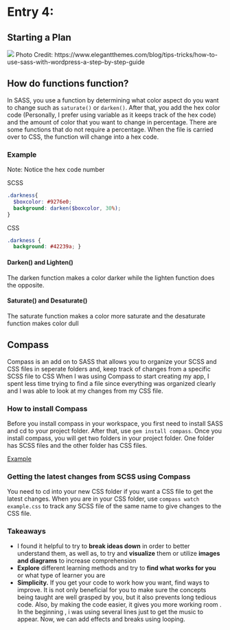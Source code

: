 # Entry 4:
## Starting a Plan
<img src = "https://www.elegantthemes.com/blog/wp-content/uploads/2014/06/Using-Sass-with-WordPress.jpg"/>
Photo Credit: https://www.elegantthemes.com/blog/tips-tricks/how-to-use-sass-with-wordpress-a-step-by-step-guide

## How do functions function?

In SASS, you use a function by determining what color aspect do you want to change such as `saturate()` or `darken()`. After that, you add the hex color code
(Personally, I prefer using variable as it keeps track of the hex code) and the amount of color that you want to change in percentage. There are some functions
that do not require a percentage. When the file is carried over to CSS, the function will change into a hex code.

### Example
Note: Notice the hex code number

SCSS
```SCSS
.darkness{
  $boxcolor: #9276e0;
  background: darken($boxcolor, 30%);
}
```
CSS
```CSS
.darkness {
  background: #42239a; }
```

#### Darken() and Lighten()
The darken function makes a color darker while the lighten function does the opposite.

#### Saturate() and Desaturate()
The saturate function makes a color more saturate and the desaturate function makes color
dull

## Compass

Compass is an add on to SASS that allows you to organize your SCSS and CSS files in seperate folders and, keep track of changes from a specific SCSS file to CSS
When I was using Compass to start creating my app, I spent less time trying to find a file since everything was organized clearly and I was able to look at my changes from 
my CSS file.

### How to install Compass

Before you install compass in your workspace, you first need to install SASS and cd to your project folder. After that, use `gem install compass`. Once you install compass, you will 
get two folders in your project folder. One folder has SCSS files and the other folder has CSS files.

[Example](../images/img-1.png)

### Getting the latest changes from SCSS using Compass
You need to cd into your new CSS folder if you want a CSS file to get the latest changes. When you are in your CSS folder, use `compass watch example.css` to track any SCSS file of the same name 
to give changes to the CSS file.

### <strong>Takeaways</strong>
<ul>
<li>I found it helpful to try to <b>break ideas down</b> in order to better understand them, as well as, to try and <b>visualize</b> them or utilize <b>images and diagrams</b> to increase comprehension</li>

<li><b>Explore</b> different learning methods and try to <b>find what works for you</b> or what type of learner you are</li>

<li><b>Simplicity.</b> If you get your code to work how you want, find ways to improve. It is not only beneficial for you to make sure the concepts being taught are well grasped by you, but it also prevents long tedious code. Also, by making the code easier, it gives you more working room . In the beginning , i was using several lines just to get the music to appear. Now, we can add effects and breaks using looping.</li>
</ul>
